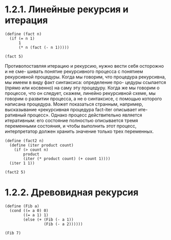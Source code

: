 # 1.2.1. Линейные рекурсия и итерация

```rkt
(define (fact n)
  (if (= n 1)
      1
      (* n (fact (- n 1)))))

(fact 5)
```

Противопоставляя итерацию и рекурсию, нужно вести себя осторожно и не сме-
шивать понятие рекурсивного процесса с понятием рекурсивной процедуры. Когда мы
говорим, что процедура рекурсивна, мы имеем в виду факт синтаксиса: определение про-
цедуры ссылается (прямо или косвенно) на саму эту процедуру. Когда же мы говорим о
процессе, что он следует, скажем, линейно рекурсивной схеме, мы говорим о развитии
процесса, а не о синтаксисе, с помощью которого написана процедура. Может показаться
странным, например, высказывание «рекурсивная процедура fact-iter описывает ите-
ративный процесс». Однако процесс действительно является итеративным: его состояние
полностью описывается тремя переменными состояния, и чтобы выполнить этот процесс,
интерпретатор должен хранить значение только трех переменных.

```rkt
(define (fact2 n)
  (define (iter product count)
    (if (> count n)
        product
        (iter (* product count) (+ count 1))))
  (iter 1 1))

(fact2 5)
```

# 1.2.2. Древовидная рекурсия

```rkt
(define (Fib a)
  (cond ((= a 0) 0)
        ((= a 1) 1)
        (else (+ (Fib (- a 1))
                 (Fib (- a 2))))))

(Fib 7)
```
